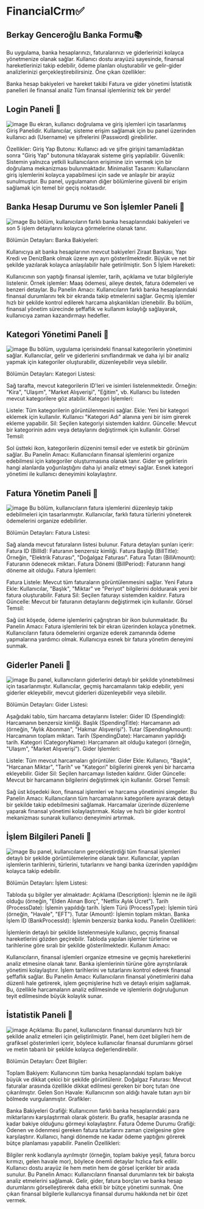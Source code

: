 # FinancialCrm✅​

## Berkay Genceroğlu Banka Formu​📚

Bu uygulama, banka hesaplarınızı, faturalarınızı ve giderlerinizi kolayca yönetmenize olanak sağlar. Kullanıcı dostu arayüzü sayesinde, finansal hareketlerinizi takip edebilir, ödeme planları oluşturabilir ve gelir-gider analizlerinizi gerçekleştirebilirsiniz.
Öne çıkan özellikler:

Banka hesap bakiyeleri ve hareket takibi
Fatura ve gider yönetimi
İstatistik panelleri ile finansal analiz
Tüm finansal işlemleriniz tek bir yerde!

## Login Paneli 🚩
![image](https://github.com/user-attachments/assets/318fd2aa-5b9f-4fe8-9816-715e163eb913)
Bu ekran, kullanıcı doğrulama ve giriş işlemleri için tasarlanmış Giriş Panelidir. Kullanıcılar, sisteme erişim sağlamak için bu panel üzerinden kullanıcı adı (Username) ve şifrelerini (Password) girebilirler.

Özellikler:
Giriş Yap Butonu: Kullanıcı adı ve şifre girişini tamamladıktan sonra "Giriş Yap" butonuna tıklayarak sisteme giriş yapılabilir.
Güvenlik: Sistemin yalnızca yetkili kullanıcıların erişimine izin vermek için bir doğrulama mekanizması bulunmaktadır.
Minimalist Tasarım: Kullanıcıların giriş işlemlerini kolayca yapabilmesi için sade ve anlaşılır bir arayüz sunulmuştur.
Bu panel, uygulamanın diğer bölümlerine güvenli bir erişim sağlamak için temel bir geçiş noktasıdır.

## Banka Hesap Durumu ve Son İşlemler Paneli 🚩
![image](https://github.com/user-attachments/assets/86672636-c987-48c3-8d09-a0ddb2535418)
Bu bölüm, kullanıcıların farklı banka hesaplarındaki bakiyeleri ve son 5 işlem detaylarını kolayca görmelerine olanak tanır.

Bölümün Detayları:
Banka Bakiyeleri:

Kullanıcıya ait banka hesaplarının mevcut bakiyeleri Ziraat Bankası, Yapı Kredi ve DenizBank olmak üzere ayrı ayrı gösterilmektedir.
Büyük ve net bir şekilde yazılarak kolayca anlaşılabilir hale getirilmiştir.
Son 5 İşlem Hareketi:

Kullanıcının son yaptığı finansal işlemler, tarih, açıklama ve tutar bilgileriyle listelenir.
Örnek işlemler: Maaş ödemesi, aileye destek, fatura ödemeleri ve benzeri detaylar.
Bu Panelin Amacı:
Kullanıcıların farklı banka hesaplarındaki finansal durumlarını tek bir ekranda takip etmelerini sağlar.
Geçmiş işlemler hızlı bir şekilde kontrol edilerek harcama alışkanlıkları izlenebilir.
Bu bölüm, finansal yönetim sürecinde şeffaflık ve kullanım kolaylığı sağlayarak, kullanıcıya zaman kazandırmayı hedefler.
## Kategori Yönetimi Paneli 🚩
![image](https://github.com/user-attachments/assets/7d61b120-12e0-4aff-9c0e-ebd7b2ac829c)
Bu bölüm, uygulama içerisindeki finansal kategorilerin yönetimini sağlar. Kullanıcılar, gelir ve giderlerini sınıflandırmak ve daha iyi bir analiz yapmak için kategoriler oluşturabilir, düzenleyebilir veya silebilir.

Bölümün Detayları:
Kategori Listesi:

Sağ tarafta, mevcut kategorilerin ID'leri ve isimleri listelenmektedir. Örneğin: "Kira", "Ulaşım", "Market Alışverişi", "Eğitim", vb.
Kullanıcı bu listeden mevcut kategorilere göz atabilir.
Kategori İşlemleri:

Listele: Tüm kategorilerin görüntülenmesini sağlar.
Ekle: Yeni bir kategori eklemek için kullanılır. Kullanıcı "Kategori Adı" alanına yeni bir isim girerek ekleme yapabilir.
Sil: Seçilen kategoriyi sistemden kaldırır.
Güncelle: Mevcut bir kategorinin adını veya detaylarını değiştirmek için kullanılır.
Görsel Temsil:

Sol üstteki ikon, kategorilerin düzenini temsil eder ve estetik bir görünüm sağlar.
Bu Panelin Amacı:
Kullanıcıların finansal işlemlerini organize edebilmesi için kategoriler oluşturmasına olanak tanır.
Gider ve gelirlerin hangi alanlarda yoğunlaştığını daha iyi analiz etmeyi sağlar.
Esnek kategori yönetimi ile kullanıcı deneyimini kolaylaştırır.
## Fatura Yönetim Paneli 🚩
![image](https://github.com/user-attachments/assets/35d7db94-e247-4cf7-9b1f-52c45df56538)
Bu bölüm, kullanıcıların fatura işlemlerini düzenleyip takip edebilmeleri için tasarlanmıştır. Kullanıcılar, farklı fatura türlerini yöneterek ödemelerini organize edebilirler.

Bölümün Detayları:
Fatura Listesi:

Sağ alanda mevcut faturaların listesi bulunur.
Fatura detayları şunları içerir:
Fatura ID (BillId): Faturanın benzersiz kimliği.
Fatura Başlığı (BillTitle): Örneğin, "Elektrik Faturası", "Doğalgaz Faturası".
Fatura Tutarı (BillAmount): Faturanın ödenecek miktarı.
Fatura Dönemi (BillPeriod): Faturanın hangi döneme ait olduğu.
Fatura İşlemleri:

Fatura Listele: Mevcut tüm faturaların görüntülenmesini sağlar.
Yeni Fatura Ekle: Kullanıcılar, "Başlık", "Miktar" ve "Periyot" bilgilerini doldurarak yeni bir fatura oluşturabilir.
Fatura Sil: Seçilen faturayı sistemden kaldırır.
Fatura Güncelle: Mevcut bir faturanın detaylarını değiştirmek için kullanılır.
Görsel Temsil:

Sağ üst köşede, ödeme işlemlerini çağrıştıran bir ikon bulunmaktadır.
Bu Panelin Amacı:
Fatura işlemlerini tek bir ekran üzerinden kolayca yönetmek.
Kullanıcıların fatura ödemelerini organize ederek zamanında ödeme yapmalarına yardımcı olmak.
Kullanıcıya esnek bir fatura yönetim deneyimi sunmak.
## Giderler Paneli 🚩
![image](https://github.com/user-attachments/assets/539dabd9-89dd-4022-aa1e-5e81c0c4a246)
Bu panel, kullanıcıların giderlerini detaylı bir şekilde yönetebilmesi için tasarlanmıştır. Kullanıcılar, geçmiş harcamalarını takip edebilir, yeni giderler ekleyebilir, mevcut giderleri düzenleyebilir veya silebilir.

Bölümün Detayları:
Gider Listesi:

Aşağıdaki tablo, tüm harcama detaylarını listeler:
Gider ID (SpendingId): Harcamanın benzersiz kimliği.
Başlık (SpendingTitle): Harcamanın adı (örneğin, "Aylık Abonman", "Hakmar Alışverişi").
Tutar (SpendingAmount): Harcamanın toplam miktarı.
Tarih (SpendingDate): Harcamanın yapıldığı tarih.
Kategori (CategoryName): Harcamanın ait olduğu kategori (örneğin, "Ulaşım", "Market Alışverişi").
Gider İşlemleri:

Listele: Tüm mevcut harcamaları görüntüler.
Gider Ekle: Kullanıcı, "Başlık", "Harcanan Miktar", "Tarih" ve "Kategori" bilgilerini girerek yeni bir harcama ekleyebilir.
Gider Sil: Seçilen harcamayı listeden kaldırır.
Gider Güncelle: Mevcut bir harcamanın bilgilerini değiştirmek için kullanılır.
Görsel Temsil:

Sağ üst köşedeki ikon, finansal işlemleri ve harcama yönetimini simgeler.
Bu Panelin Amacı:
Kullanıcıların tüm harcamalarını kategorilere ayırarak detaylı bir şekilde takip edebilmesini sağlamak.
Harcamalar üzerinde düzenleme yaparak finansal yönetimi kolaylaştırmak.
Kolay ve hızlı bir gider kontrol mekanizması sunarak kullanıcı deneyimini artırmak.
## İşlem Bilgileri Paneli  🚩
![image](https://github.com/user-attachments/assets/56e73f2b-d985-4192-9796-fbf7041728fc)
Bu panel, kullanıcıların gerçekleştirdiği tüm finansal işlemleri detaylı bir şekilde görüntülemelerine olanak tanır. Kullanıcılar, yapılan işlemlerin tarihlerini, türlerini, tutarlarını ve hangi banka üzerinden yapıldığını kolayca takip edebilir.

Bölümün Detayları:
İşlem Listesi:

Tabloda şu bilgiler yer almaktadır:
Açıklama (Description): İşlemin ne ile ilgili olduğu (örneğin, "Elden Alınan Borç", "Netflix Aylık Ücret").
Tarih (ProcessDate): İşlemin yapıldığı tarih.
İşlem Türü (ProcessType): İşlemin türü (örneğin, "Havale", "EFT").
Tutar (Amount): İşlemin toplam miktarı.
Banka İşlem ID (BankProcessId): İşlemin benzersiz banka kodu.
Panelin Özellikleri:

İşlemlerin detaylı bir şekilde listelenmesiyle kullanıcı, geçmiş finansal hareketlerini gözden geçirebilir.
Tabloda yapılan işlemler türlerine ve tarihlerine göre sıralı bir şekilde gösterilmektedir.
Kullanım Amacı:

Kullanıcıların, finansal işlemleri organize etmesine ve geçmiş hareketlerini analiz etmesine olanak tanır.
Banka işlemlerinin türüne göre ayrıştırılarak yönetimi kolaylaştırır.
İşlem tarihlerini ve tutarlarını kontrol ederek finansal şeffaflık sağlar.
Bu Panelin Amacı:
Kullanıcıların finansal yönetimlerini daha düzenli hale getirerek, işlem geçmişlerine hızlı ve detaylı erişim sağlamak. Bu, özellikle harcamaların analiz edilmesinde ve işlemlerin doğruluğunun teyit edilmesinde büyük kolaylık sunar.
## İstatistik Paneli  🚩
![image](https://github.com/user-attachments/assets/d4826c70-9bdf-4f94-8937-3bd1dd0c799d)
Açıklama:
Bu panel, kullanıcıların finansal durumlarını hızlı bir şekilde analiz etmeleri için geliştirilmiştir. Panel, hem özet bilgileri hem de grafiksel gösterimleri içerir, böylece kullanıcılar finansal durumlarını görsel ve metin tabanlı bir şekilde kolayca değerlendirebilir.

Bölümün Detayları:
Özet Bilgiler:

Toplam Bakiyem: Kullanıcının tüm banka hesaplarındaki toplam bakiye büyük ve dikkat çekici bir şekilde görüntülenir.
Doğalgaz Faturası: Mevcut faturalar arasında özellikle dikkat edilmesi gereken bir borç tutarı öne çıkarılmıştır.
Gelen Son Havale: Kullanıcının son aldığı havale tutarı ayrı bir bölmede vurgulanmıştır.
Grafikler:

Banka Bakiyeleri Grafiği: Kullanıcının farklı banka hesaplarındaki para miktarlarını karşılaştırmalı olarak gösterir. Bu grafik, hesaplar arasında ne kadar bakiye olduğunu görmeyi kolaylaştırır.
Fatura Ödeme Durumu Grafiği: Ödenen ve ödenmesi gereken fatura tutarlarını zaman çizelgesine göre karşılaştırır. Kullanıcı, hangi dönemde ne kadar ödeme yaptığını görerek bütçe planlaması yapabilir.
Panelin Özellikleri:

Bilgiler renk kodlarıyla ayrılmıştır (örneğin, toplam bakiye yeşil, fatura borcu kırmızı, gelen havale mor), böylece önemli detaylar hızlıca fark edilir.
Kullanıcı dostu arayüz ile hem metin hem de görsel içerikler bir arada sunulur.
Bu Panelin Amacı:
Kullanıcıların finansal durumlarını tek bir bakışta analiz etmelerini sağlamak.
Gelir, gider, fatura borçları ve banka hesap durumlarını görselleştirerek daha etkili bir bütçe yönetimi sunmak.
Öne çıkan finansal bilgilerle kullanıcıya finansal durumu hakkında net bir özet vermek.
















